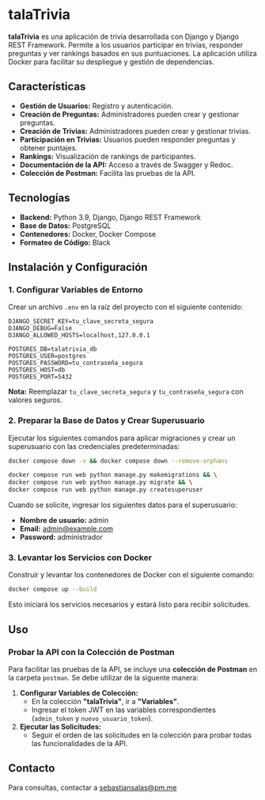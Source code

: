 
# talaTrivia

**talaTrivia** es una aplicación de trivia desarrollada con Django y Django REST Framework. Permite a los usuarios participar en trivias, responder preguntas y ver rankings basados en sus puntuaciones. La aplicación utiliza Docker para facilitar su despliegue y gestión de dependencias.

## **Características**

- **Gestión de Usuarios:** Registro y autenticación.
- **Creación de Preguntas:** Administradores pueden crear y gestionar preguntas.
- **Creación de Trivias:** Administradores pueden crear y gestionar trivias.
- **Participación en Trivias:** Usuarios pueden responder preguntas y obtener puntajes.
- **Rankings:** Visualización de rankings de participantes.
- **Documentación de la API:** Acceso a través de Swagger y Redoc.
- **Colección de Postman:** Facilita las pruebas de la API.

## **Tecnologías**

- **Backend:** Python 3.9, Django, Django REST Framework
- **Base de Datos:** PostgreSQL
- **Contenedores:** Docker, Docker Compose
- **Formateo de Código:** Black

## **Instalación y Configuración**


### **1. Configurar Variables de Entorno**

Crear un archivo `.env` en la raíz del proyecto con el siguiente contenido:

```env
DJANGO_SECRET_KEY=tu_clave_secreta_segura
DJANGO_DEBUG=False
DJANGO_ALLOWED_HOSTS=localhost,127.0.0.1

POSTGRES_DB=talatrivia_db
POSTGRES_USER=postgres
POSTGRES_PASSWORD=tu_contraseña_segura
POSTGRES_HOST=db
POSTGRES_PORT=5432
```

**Nota:** Reemplazar `tu_clave_secreta_segura` y `tu_contraseña_segura` con valores seguros.

### **2. Preparar la Base de Datos y Crear Superusuario**

Ejecutar los siguientes comandos para aplicar migraciones y crear un superusuario con las credenciales predeterminadas:

```bash
docker compose down -v && docker compose down --remove-orphans
```
```bash
docker compose run web python manage.py makemigrations && \ 
docker compose run web python manage.py migrate && \ 
docker compose run web python manage.py createsuperuser
```

Cuando se solicite, ingresar los siguientes datos para el superusuario:

- **Nombre de usuario:** admin
- **Email:** admin@example.com
- **Password:** administrador

### **3. Levantar los Servicios con Docker**

Construír y levantar los contenedores de Docker con el siguiente comando:

```bash
docker compose up --build
```

Esto iniciará los servicios necesarios y estará listo para recibir solicitudes.

## **Uso**

### **Probar la API con la Colección de Postman**

Para facilitar las pruebas de la API, se incluye una **colección de Postman** en la carpeta `postman`. Se debe utilizar de la siguente manera:

1. **Configurar Variables de Colección:**
   - En la colección **"talaTrivia"**, ir a **"Variables"**.
   - Ingresar el token JWT en las variables correspondientes (`admin_token` y `nuevo_usuario_token`).
2. **Ejecutar las Solicitudes:**
   - Seguir el orden de las solicitudes en la colección para probar todas las funcionalidades de la API.


## **Contacto**

Para consultas, contactar a [sebastiansalas@pm.me](mailto:sebastiansalas@pm.me)

